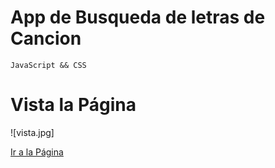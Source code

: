 # App de Busqueda de letras de Cancion
`JavaScript && CSS`

# Vista la Página
![vista.jpg]

[Ir a la Página]()


